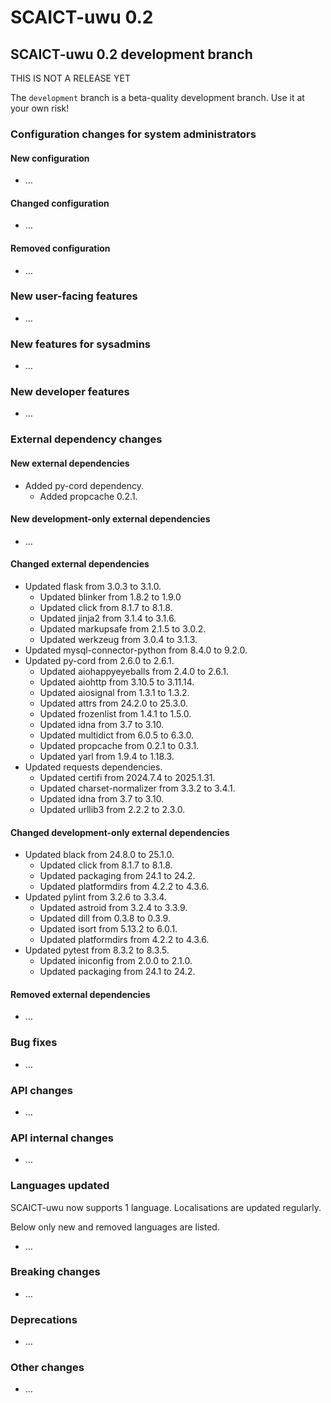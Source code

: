 # SCAICT-uwu 0.2

## SCAICT-uwu 0.2 development branch

THIS IS NOT A RELEASE YET

The `development` branch is a beta-quality development branch. Use it at your
own risk!

### Configuration changes for system administrators

#### New configuration

* …

#### Changed configuration

* …

#### Removed configuration

* …

### New user-facing features

* …

### New features for sysadmins

* …

### New developer features

* …

### External dependency changes

#### New external dependencies

* Added py-cord dependency.
  * Added propcache 0.2.1.

#### New development-only external dependencies

* …

#### Changed external dependencies

* Updated flask from 3.0.3 to 3.1.0.
  * Updated blinker from 1.8.2 to 1.9.0
  * Updated click from 8.1.7 to 8.1.8.
  * Updated jinja2 from 3.1.4 to 3.1.6.
  * Updated markupsafe from 2.1.5 to 3.0.2.
  * Updated werkzeug from 3.0.4 to 3.1.3.
* Updated mysql-connector-python from 8.4.0 to 9.2.0.
* Updated py-cord from 2.6.0 to 2.6.1.
  * Updated aiohappyeyeballs from 2.4.0 to 2.6.1.
  * Updated aiohttp from 3.10.5 to 3.11.14.
  * Updated aiosignal from 1.3.1 to 1.3.2.
  * Updated attrs from 24.2.0 to 25.3.0.
  * Updated frozenlist from 1.4.1 to 1.5.0.
  * Updated idna from 3.7 to 3.10.
  * Updated multidict from 6.0.5 to 6.3.0.
  * Updated propcache from 0.2.1 to 0.3.1.
  * Updated yarl from 1.9.4 to 1.18.3.
* Updated requests dependencies.
  * Updated certifi from 2024.7.4 to 2025.1.31.
  * Updated charset-normalizer from 3.3.2 to 3.4.1.
  * Updated idna from 3.7 to 3.10.
  * Updated urllib3 from 2.2.2 to 2.3.0.

#### Changed development-only external dependencies

* Updated black from 24.8.0 to 25.1.0.
  * Updated click from 8.1.7 to 8.1.8.
  * Updated packaging from 24.1 to 24.2.
  * Updated platformdirs from 4.2.2 to 4.3.6.
* Updated pylint from 3.2.6 to 3.3.4.
  * Updated astroid from 3.2.4 to 3.3.9.
  * Updated dill from 0.3.8 to 0.3.9.
  * Updated isort from 5.13.2 to 6.0.1.
  * Updated platformdirs from 4.2.2 to 4.3.6.
* Updated pytest from 8.3.2 to 8.3.5.
  * Updated iniconfig from 2.0.0 to 2.1.0.
  * Updated packaging from 24.1 to 24.2.

#### Removed external dependencies

* …

### Bug fixes

* …

### API changes

* …

### API internal changes

* …

### Languages updated

SCAICT-uwu now supports 1 language. Localisations are updated regularly.

Below only new and removed languages are listed.

* …

### Breaking changes

* …

### Deprecations

* …

### Other changes

* …
